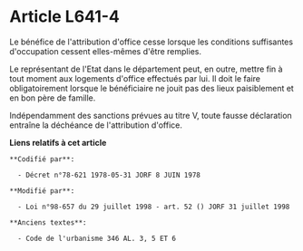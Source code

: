 # Article L641-4

Le bénéfice de l'attribution d'office cesse lorsque les conditions suffisantes d'occupation cessent elles-mêmes d'être
remplies.

Le représentant de l'Etat dans le département peut, en outre, mettre fin à tout moment aux logements d'office effectués par
lui. Il doit le faire obligatoirement lorsque le bénéficiaire ne jouit pas des lieux paisiblement et en bon père de famille.

Indépendamment des sanctions prévues au titre V, toute fausse déclaration entraîne la déchéance de l'attribution d'office.

**Liens relatifs à cet article**

	**Codifié par**:

	  - Décret n°78-621 1978-05-31 JORF 8 JUIN 1978

	**Modifié par**:

	  - Loi n°98-657 du 29 juillet 1998 - art. 52 () JORF 31 juillet 1998

	**Anciens textes**:

	  - Code de l'urbanisme 346 AL. 3, 5 ET 6

